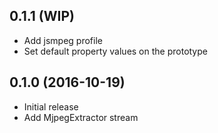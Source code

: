 ## 0.1.1 (WIP)

* Add jsmpeg profile
* Set default property values on the prototype

## 0.1.0 (2016-10-19)

* Initial release
* Add MjpegExtractor stream